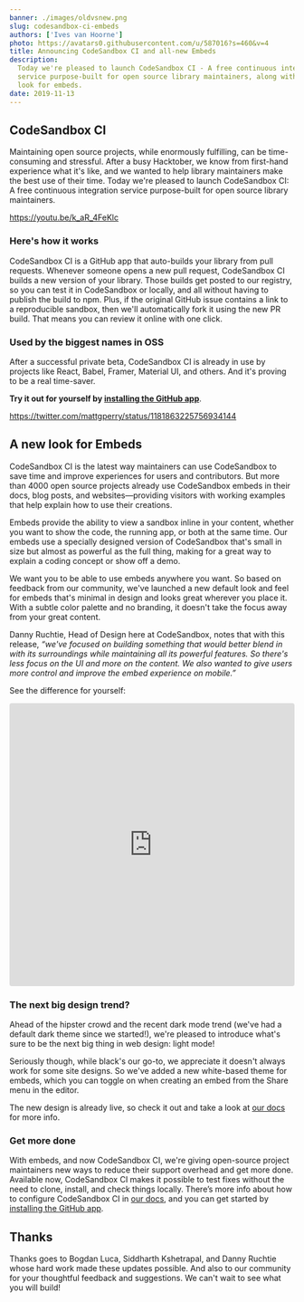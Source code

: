 ```yaml
---
banner: ./images/oldvsnew.png
slug: codesandbox-ci-embeds
authors: ['Ives van Hoorne']
photo: https://avatars0.githubusercontent.com/u/587016?s=460&v=4
title: Announcing CodeSandbox CI and all-new Embeds
description:
  Today we're pleased to launch CodeSandbox CI - A free continuous integration
  service purpose-built for open source library maintainers, along with a new
  look for embeds.
date: 2019-11-13
---
```


## CodeSandbox CI

Maintaining open source projects, while enormously fulfilling, can be
time-consuming and stressful. After a busy Hacktober, we know from first-hand
experience what it's like, and we wanted to help library maintainers make the
best use of their time. Today we're pleased to launch CodeSandbox CI: A free
continuous integration service purpose-built for open source library
maintainers.

https://youtu.be/k_aR_4FeKlc

### Here's how it works

CodeSandbox CI is a GitHub app that auto-builds your library⁠ from pull
requests. Whenever someone opens a new pull request, CodeSandbox CI builds a new
version of your library. Those builds get posted to our registry, so you can
test it in CodeSandbox or locally, and all without having to publish the build
to npm⁠. Plus, if the original GitHub issue contains a link to a reproducible
sandbox, then we'll automatically fork it using the new PR build. That means you
can review it online with one click.

### Used by the biggest names in OSS

After a successful private beta, CodeSandbox CI is already in use by projects
like React, Babel, Framer, Material UI, and others. And it's proving to be a
real time-saver.

**Try it out for yourself by
[installing the GitHub app](https://github.com/apps/codesandbox)**.

https://twitter.com/mattgperry/status/1181863225756934144

## A new look for Embeds

CodeSandbox CI is the latest way maintainers can use CodeSandbox to save time
and improve experiences for users and contributors. But more than 4000 open
source projects already use CodeSandbox embeds in their docs, blog posts, and
websites—providing visitors with working examples that help explain how to use
their creations.

Embeds provide the ability to view a sandbox inline in your content, whether you
want to show the code, the running app, or both at the same time. Our embeds use
a specially designed version of CodeSandbox that's small in size but almost as
powerful as the full thing, making for a great way to explain a coding concept
or show off a demo.

We want you to be able to use embeds anywhere you want. So based on feedback
from our community, we've launched a new default look and feel for embeds that's
minimal in design and looks great wherever you place it. With a subtle color
palette and no branding, it doesn't take the focus away from your great content.

Danny Ruchtie, Head of Design here at CodeSandbox, notes that with this release,
_“we've focused on building something that would better blend in with its
surroundings while maintaining all its powerful features. So there's less focus
on the UI and more on the content. We also wanted to give users more control and
improve the embed experience on mobile.”_

See the difference for yourself:

<iframe
  src="https://codesandbox.io/embed/new?fontsize=14"
  style="width:100%; height:500px; border:0; border-radius: 4px; overflow:hidden;"
  title="new"
  allow="geolocation; microphone; camera; midi; vr; accelerometer; gyroscope; payment; ambient-light-sensor; encrypted-media; usb"
  sandbox="allow-modals allow-forms allow-popups allow-scripts allow-same-origin"
></iframe>

### The next big design trend?

Ahead of the hipster crowd and the recent dark mode trend (we've had a default
dark theme since we started!), we're pleased to introduce what's sure to be the
next big thing in web design: light mode!

Seriously though, while black's our go-to, we appreciate it doesn't always work
for some site designs. So we've added a new white-based theme for embeds, which
you can toggle on when creating an embed from the Share menu in the editor.

The new design is already live, so check it out and take a look at
[our docs](https://codesandbox.io/docs/embedding) for more info.

### Get more done

With embeds, and now CodeSandbox CI, we're giving open-source project
maintainers new ways to reduce their support overhead and get more done.
Available now, CodeSandbox CI makes it possible to test fixes without the need
to clone, install, and check things locally. There’s more info about how to
configure CodeSandbox CI in [our docs](https://u2edh.csb.app/docs.html), and you
can get started by
[installing the GitHub app](https://github.com/apps/codesandbox).

## Thanks

Thanks goes to Bogdan Luca, Siddharth Kshetrapal, and Danny Ruchtie whose hard
work made these updates possible. And also to our community for your thoughtful
feedback and suggestions. We can't wait to see what you will build!
